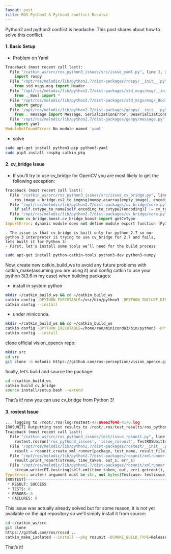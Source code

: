 ```yaml
---
layout: post
title: ROS Python2 & Python3 conflict Resolve 
---
```


Python2 and python3 conflict is headache. This post shares about how to solve this conflict.

#### 1. Basic Setup
 - Problem on Yaml
```python
Traceback (most recent call last):
  File "/catkin_ws/src/ros_python3_issues/src/issue_yaml.py", line 3, in <module>
    import rospy
  File "/opt/ros/melodic/lib/python2.7/dist-packages/rospy/__init__.py", line 47, in <module>
    from std_msgs.msg import Header
  File "/opt/ros/melodic/lib/python2.7/dist-packages/std_msgs/msg/__init__.py", line 1, in <module>
    from ._Bool import *
  File "/opt/ros/melodic/lib/python2.7/dist-packages/std_msgs/msg/_Bool.py", line 5, in <module>
    import genpy
  File "/opt/ros/melodic/lib/python2.7/dist-packages/genpy/__init__.py", line 34, in <module>
    from . message import Message, SerializationError, DeserializationError, MessageException, struct_I
  File "/opt/ros/melodic/lib/python2.7/dist-packages/genpy/message.py", line 44, in <module>
    import yaml
ModuleNotFoundError: No module named 'yaml'
```
 - solve
```sh
sudo apt-get install python3-pip python3-yaml
sudo pip3 install rospkg catkin_pkg
```
#### 2. cv_bridge Issue
  - If you’ll try to use cv_bridge for OpenCV you are most likely to get the following exception:
```python
Traceback (most recent call last):
  File "/catkin_ws/src/ros_python3_issues/src/issue_cv_bridge.py", line 23, in <module>
    ros_image = bridge.cv2_to_imgmsg(numpy.asarray(empty_image), encoding="rgb8") # convert PIL image to ROS image
  File "/opt/ros/melodic/lib/python2.7/dist-packages/cv_bridge/core.py", line 259, in cv2_to_imgmsg
    if self.cvtype_to_name[self.encoding_to_cvtype2(encoding)] != cv_type:
  File "/opt/ros/melodic/lib/python2.7/dist-packages/cv_bridge/core.py", line 91, in encoding_to_cvtype2
    from cv_bridge.boost.cv_bridge_boost import getCvType
ImportError: dynamic module does not define module export function (PyInit_cv_bridge_boost)
```

    - The issue is that cv_bridge is built only for python 2.7 so our python 3 interpreter is trying to use cv_bridge for 2.7 and fails, lets built it for Python 3:
    - First, let's install some tools we’ll need for the build process
    
```sh
sudo apt-get install python-catkin-tools python3-dev python3-numpy
```
Now, create new catkin_build_ws to avoid any future problems with catkin_make(assuming you are using it) and config catkin to use your python 3(3.6 in my case) when building packages:
 - install in system python
```sh
mkdir ~/catkin_build_ws && cd ~/catkin_build_ws
catkin config -DPYTHON_EXECUTABLE=/usr/bin/python3 -DPYTHON_INCLUDE_DIR=/usr/include/python3.6m -DPYTHON_LIBRARY=/usr/lib/x86_64-linux-gnu/libpython3.6m.so
catkin config --install
```
 - under miniconda.
```sh
mkdir ~/catkin_build_ws && cd ~/catkin_build_ws
catkin config -DPYTHON_EXECUTABLE=/home/ran/miniconda3/bin/python3 -DPYTHON_INCLUDE_DIR=/home/ran/miniconda3/bin/python3.6m -DPYTHON_LIBRARY=/home/ran/miniconda3/lib/libpython3.6m.so
catkin config --install
```
clone official vision_opencv repo:
```sh
mkdir src
cd src
git clone -b melodic https://github.com/ros-perception/vision_opencv.git
```
finally, let’s build and source the package:
```sh
cd ~/catkin_build_ws
catkin build cv_bridge
source install/setup.bash --extend
```
That’s it! now you can use cv_bridge from Python 3!
#### 3. rostest Issue
```python
... logging to /root/.ros/log/rostest-477a6ee2f64d-4170.log
[ROSUNIT] Outputting test results to /root/.ros/test_results/ros_python3_issues/rostest-test_test_issue_rosunit.xml
Traceback (most recent call last):
  File "/catkin_ws/src/ros_python3_issues/test/issue_rosunit.py", line 18, in <module>
    rostest.rosrun('ros_python3_issues', 'issue_rosunit', TestROSUnitIssue)
  File "/opt/ros/melodic/lib/python2.7/dist-packages/rostest/__init__.py", line 146, in rosrun
    result = rosunit.create_xml_runner(package, test_name, result_file).run(suite)
  File "/opt/ros/melodic/lib/python2.7/dist-packages/rosunit/xmlrunner.py", line 275, in run
    result.print_report(stream, time_taken, out_s, err_s)
  File "/opt/ros/melodic/lib/python2.7/dist-packages/rosunit/xmlrunner.py", line 202, in print_report
    stream.write(ET.tostring(self.xml(time_taken, out, err).getroot(), encoding='utf-8', method='xml'))
TypeError: write() argument must be str, not bytes[Testcase: testissue_rosunit] ... ok
[ROSTEST]-----------------------------------------------------------------------SUMMARY
 * RESULT: SUCCESS
 * TESTS: 0
 * ERRORS: 0
 * FAILURES: 0
```

This issue was actually already solved but for some reason, it is not yet available on the apt repository so we’ll simply install it from source:

```sh
cd ~/catkin_ws/src
git clone 
https://github.com/ros/roscd ..
catkin_make_isolated --install --pkg rosunit -DCMAKE_BUILD_TYPE=Release --install-space /opt/ros/melodic
```
That’s it!
